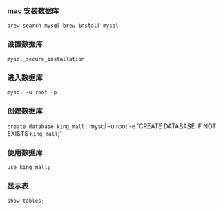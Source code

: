 ### mac 安装数据库
`
brew search mysql
brew install mysql
`
### 设置数据库
`mysql_secure_installation`

### 进入数据库
`mysql -u root -p`

### 创建数据库

`create database king_mall;`
mysql -u root -e 'CREATE DATABASE IF NOT EXISTS `king_mall`;'

### 使用数据库
`use king_mall;`
 
### 显示表 
`show tables;`



